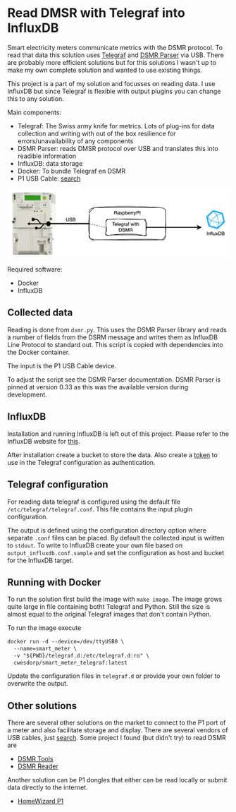 # Read DMSR with Telegraf into InfluxDB

Smart electricity meters communicate metrics with the DSMR protocol. To read
that data this solution uses [Telegraf](https://github.com/influxdata/telegraf)
and [DSMR Parser](https://github.com/ndokter/dsmr_parser) via USB. There are
probably more efficient solutions but for this solutions I wasn't up to make
my own complete solution and wanted to use existing things. 

This project is a part of my solution and focusses on reading data. I use InfluxDB but since Telegraf is flexible with output plugins you can change this to any solution. 

Main components:

* Telegraf: The Swiss army knife for metrics. Lots of plug-ins for data collection and writing with out of the box resilience for errors/unavailability of any components
* DSMR Parser: reads DMSR protocol over USB and translates this into readible information
* InfluxDB: data storage
* Docker: To bundle Telegraf en DSMR 
* P1 USB Cable: [search](https://duckduckgo.com/?q=p1+usb+kabel)

![overview](doc/overview.png)

Required software:

* Docker
* InfluxDB


## Collected data

Reading is done from `dsmr.py`. This uses the DSMR Parser library and reads a number of fields from the DSRM message and writes them as InfluxDB Line Protocol to standard out. This script is copied with dependencies into the Docker container.

The input is the P1 USB Cable device.

To adjust the script see the DSMR Parser documentation. DSMR Parser is pinned at version 0.33 as this was the available version during development.

## InfluxDB

Installation and running InfluxDB is left out of this project. Please refer to the InfluxDB website for [this](https://docs.influxdata.com/influxdb/v2.6/install/?t=Docker). 

After installation create a bucket to store the data. Also create a [token](https://docs.influxdata.com/influxdb/v2.6/security/tokens/create-token/) to use in the Telegraf configuration as authentication.


## Telegraf configuration

For reading data telegraf is configured using the default file `/etc/telegraf/telegraf.conf`. This file contains the input plugin configuration.

The output is defined using the configuration directory option where separate `.conf` files can be placed. By default the collected input is written to `stdout`. To write to InfluxDB create your own file based on `output_influxdb.conf.sample` and set the configuration as host and bucket for the InfluxDB target.

## Running with Docker

To run the solution first build the image with `make image`. The image grows quite large in file containing botht Telegraf and Python. Still the size is almost equal to the original Telegraf images that don't contain Python. 

To run the image execute

```
docker run -d --device=/dev/ttyUSB0 \
  --name=smart_meter \
  -v "${PWD}/telegraf.d:/etc/telegraf.d:ro" \
  cwesdorp/smart_meter_telegraf:latest
```
 
Update the configuration files in `telegraf.d` or provide your own folder to overwrite the output. 

## Other solutions 

There are several other solutions on the market to connect to the P1 port of a meter and also facilitate storage and display. There are several vendors of USB cables, just [search](https://duckduckgo.com/?q=p1+usb+kabel). Some project I found (but didn't try) to read DSMR are

* [DSMR Tools](https://dsmr.basjes.nl/)
* [DSMR Reader](https://github.com/dsmrreader/dsmr-reader)

Another solution can be P1 dongles that either can be read locally or submit data directly to the internet. 

* [HomeWizard P1](https://www.homewizard.com/p1-meter/)


